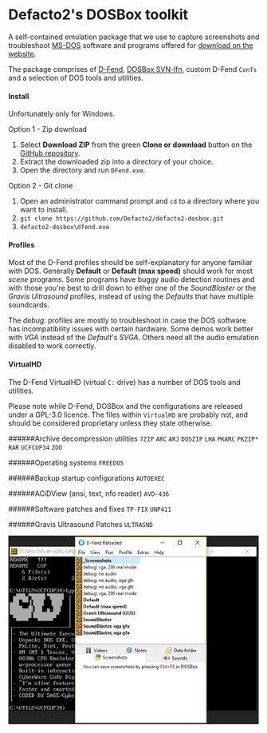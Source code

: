 # Defacto2's DOSBox toolkit

A self-contained emulation package that we use to capture screenshots and troubleshoot [MS-DOS](https://en.wikipedia.org/wiki/MS-DOS) software and programs offered for [download on the website](https://defacto2.net/file/list?output=card&platform=dos&section=-&sort=posted_desc&perpage=100).

The package comprises of [D-Fend](http://dfendreloaded.sourceforge.net/), [DOSBox SVN-lfn](https://www.dosbox.com/wiki/SVN_Builds), custom D-Fend `Confs` and a selection of DOS tools and utilities.

#### Install

Unfortunately only for Windows.

Option 1 - Zip download

1. Select **Download ZIP** from the green **Clone or download** button on the [GitHub repository](https://github.com/Defacto2/defacto2-dosbox). 
2. Extract the downloaded zip into a directory of your choice.
3. Open the directory and run `DFend.exe`.

Option 2 - Git clone

1. Open an administrator command prompt and `cd` to a directory where you want to install.
2. `git clone https://github.com/Defacto2/defacto2-dosbox.git`
3. `defacto2-dosbox\dfend.exe`

#### Profiles

Most of the D-Fend profiles should be self-explanatory for anyone familiar with DOS. Generally **Default** or **Default (max speed)** should work for most *scene* programs. Some programs have buggy audio detection routines and with those you're best to drill down to either one of the *SoundBlaster* or the *Gravis Ultrasound* profiles, instead of using the *Defaults* that have multiple soundcards.

The *debug:* profiles are mostly to troubleshoot in case the DOS software has incompatibility issues with certain hardware. Some demos work better with *VGA* instead of the *Default*'s *SVGA*. Others need all the audio emulation disabled to work correctly.

#### VirtualHD

The D-Fend VirtualHD (virtual `C:` drive) has a number of DOS tools and utilities.

Please note while D-Fend, DOSBox and the configurations are released under a GPL-3.0 licence. The files within `VirtualHD` are probably not, and should be considered proprietary unless they state otherwise.

######Archive decompression utilities
`7ZIP` `ARC` `ARJ` `DOSZIP` `LHA` `PKARC` `PKZIP*` `RAR` `UCFCUP34` `ZOO`

######Operating systems
`FREEDOS`

######Backup startup configurations
`AUTOEXEC`

######ACiDView (ansi, text, nfo reader)
`AVD-436`

######Software patches and fixes
`TP-FIX` `UNP411`

######Gravis Ultrasound Patches
`ULTRASND`

![Screen capture](SCREEN.png)
